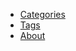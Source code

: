 <nav>
	<ul>
		<li><a href="/categories/">Categories</a></li>
		<li><a href="/tags/">Tags</a></li>
		<li><a href="/about.html">About</a></li>
	</ul>
</nav>
